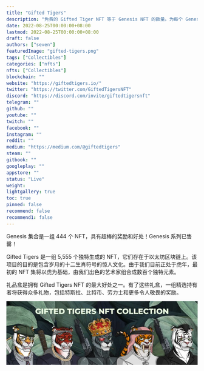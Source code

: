 ```yaml
---
title: "Gifted Tigers"
description: "免费的 Gifted Tiger NFT 等于 Genesis NFT 的数量。为每个 Genesis 持有者保证礼品盒 NFT。"
date: 2022-08-25T00:00:00+08:00
lastmod: 2022-08-25T00:00:00+08:00
draft: false
authors: ["seven"]
featuredImage: "gifted-tigers.png"
tags: ["Collectibles"]
categories: ["nfts"]
nfts: ["Collectibles"]
blockchain: ""
website: "https://giftedtigers.io/"
twitter: "https://twitter.com/GiftedTigersNFT"
discord: "https://discord.com/invite/giftedtigersnft"
telegram: ""
github: ""
youtube: ""
twitch: ""
facebook: ""
instagram: ""
reddit: ""
medium: "https://medium.com/@giftedtigers"
steam: ""
gitbook: ""
googleplay: ""
appstore: ""
status: "Live"
weight: 
lightgallery: true
toc: true
pinned: false
recommend: false
recommend1: false
---
```

Genesis 集合是一组 444 个 NFT，具有超棒的奖励和好处！Genesis 系列已售罄！

Gifted Tigers 是一组 5,555 个独特生成的 NFT，它们存在于以太坊区块链上。该项目的目的是包含岁月的十二生肖符号的惊人文化。由于我们目前正处于虎年，最初的 NFT 集将以虎为基础，由我们出色的艺术家组合成数百个独特元素。

礼品盒是拥有 Gifted Tigers NFT 的最大好处之一。有了这些礼盒，一组精选持有者将获得众多礼物，包括特斯拉、比特币、劳力士和更多令人敬畏的奖励。

![nft](1661414968503.jpg)